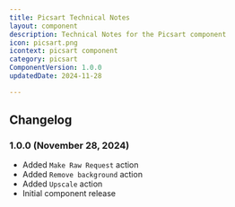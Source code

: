 ```yaml
---
title: Picsart Technical Notes
layout: component
description: Technical Notes for the Picsart component
icon: picsart.png
icontext: picsart component
category: picsart
ComponentVersion: 1.0.0
updatedDate: 2024-11-28

---
```


## Changelog

### 1.0.0 (November 28, 2024)

* Added `Make Raw Request` action
* Added `Remove background` action
* Added `Upscale` action
* Initial component release
